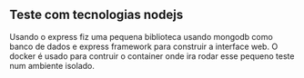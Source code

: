 ## Teste com tecnologias nodejs

Usando o express fiz uma pequena biblioteca usando mongodb como banco de dados e express framework para construir a interface web.
O docker é usado para contruir o container onde ira rodar esse pequeno teste num ambiente isolado.
